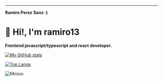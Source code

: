 ---
__Ramiro Perez Sanz :)__

# 👋 Hi!, I'm ramiro13
**Frontend javascript/typescript and react developer.** <br>


[![My GitHub stats](https://github-readme-stats.vercel.app/api?username=ramiro13&show_icons=true&theme=dracula)](https://github.com/ramiro13/github-readme-stats)

[![Top Langs](https://github-readme-stats.vercel.app/api/top-langs/?username=ramiro13&layout=compact&theme=dracula)](https://github.com/ramiro13/github-readme-stats)


![Minion](https://e1.pngegg.com/pngimages/25/249/png-clipart-cute-groot-digital-art-icon-groot.png)
